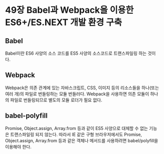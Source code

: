 # 49장 Babel과 Webpack을 이용한 ES6+/ES.NEXT 개발 환경 구축
## Babel
Babel이란 ES6 사양의 소스 코드를 ES5 사양의 소스코드로 트랜스파일링 하는 것이다.
## Webpack
Webpack은 의존 관계에 있는 자바스크립트, CSS, 이미지 등의 리소스들을 하나(또는 여러 개)의 파일로 번들링하는 모듈 번들러다. Webpack을 사용하면 의존 모듈이 하나의 파일로 번들링되므로 별도의 모듈 로더가 필요 없다.
## babel-polyfill
Promise, Object.assign, Array.from 등과 같이 ES5 사양으로 대체할 수 없는 기능은 트랜스파일링 되지 않는다. 따라서 IE 같은 구형 브라우저에서도 Promise, Object.assign, Array.from 등과 같은 객체나 메서드를 사용하려면 babel/polyfill을 이용해야 한다.